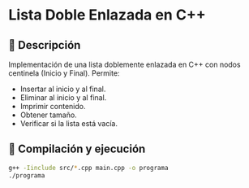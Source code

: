 # Lista Doble Enlazada en C++

## 📌 Descripción
Implementación de una lista doblemente enlazada en C++ con nodos centinela (Inicio y Final).
Permite:
- Insertar al inicio y al final.
- Eliminar al inicio y al final.
- Imprimir contenido.
- Obtener tamaño.
- Verificar si la lista está vacía.

## 🚀 Compilación y ejecución
```bash
g++ -Iinclude src/*.cpp main.cpp -o programa
./programa
